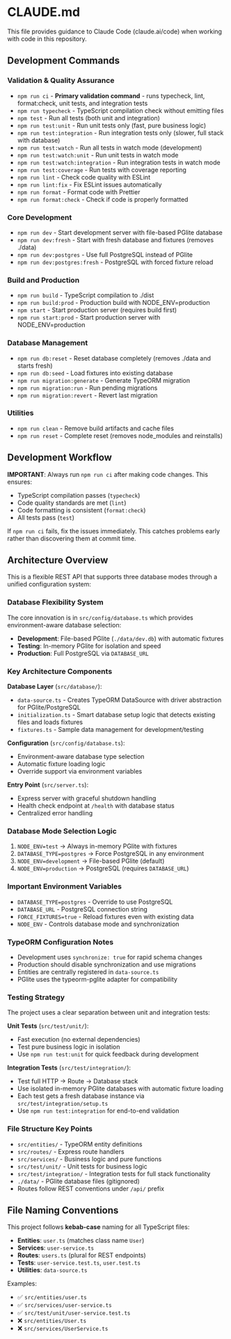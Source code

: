 # CLAUDE.md

This file provides guidance to Claude Code (claude.ai/code) when working with code in this repository.

## Development Commands

### Validation & Quality Assurance
- `npm run ci` - **Primary validation command** - runs typecheck, lint, format:check, unit tests, and integration tests
- `npm run typecheck` - TypeScript compilation check without emitting files
- `npm test` - Run all tests (both unit and integration)
- `npm run test:unit` - Run unit tests only (fast, pure business logic)
- `npm run test:integration` - Run integration tests only (slower, full stack with database)
- `npm run test:watch` - Run all tests in watch mode (development)
- `npm run test:watch:unit` - Run unit tests in watch mode
- `npm run test:watch:integration` - Run integration tests in watch mode
- `npm run test:coverage` - Run tests with coverage reporting
- `npm run lint` - Check code quality with ESLint
- `npm run lint:fix` - Fix ESLint issues automatically
- `npm run format` - Format code with Prettier
- `npm run format:check` - Check if code is properly formatted

### Core Development
- `npm run dev` - Start development server with file-based PGlite database
- `npm run dev:fresh` - Start with fresh database and fixtures (removes ./data)
- `npm run dev:postgres` - Use full PostgreSQL instead of PGlite
- `npm run dev:postgres:fresh` - PostgreSQL with forced fixture reload

### Build and Production
- `npm run build` - TypeScript compilation to ./dist
- `npm run build:prod` - Production build with NODE_ENV=production
- `npm start` - Start production server (requires build first)
- `npm run start:prod` - Start production server with NODE_ENV=production

### Database Management
- `npm run db:reset` - Reset database completely (removes ./data and starts fresh)
- `npm run db:seed` - Load fixtures into existing database
- `npm run migration:generate` - Generate TypeORM migration
- `npm run migration:run` - Run pending migrations
- `npm run migration:revert` - Revert last migration

### Utilities
- `npm run clean` - Remove build artifacts and cache files
- `npm run reset` - Complete reset (removes node_modules and reinstalls)

## Development Workflow

**IMPORTANT**: Always run `npm run ci` after making code changes. This ensures:
- TypeScript compilation passes (`typecheck`)
- Code quality standards are met (`lint`)
- Code formatting is consistent (`format:check`) 
- All tests pass (`test`)

If `npm run ci` fails, fix the issues immediately. This catches problems early rather than discovering them at commit time.

## Architecture Overview

This is a flexible REST API that supports three database modes through a unified configuration system:

### Database Flexibility System
The core innovation is in `src/config/database.ts` which provides environment-aware database selection:
- **Development**: File-based PGlite (`./data/dev.db`) with automatic fixtures
- **Testing**: In-memory PGlite for isolation and speed  
- **Production**: Full PostgreSQL via `DATABASE_URL`

### Key Architecture Components

**Database Layer** (`src/database/`):
- `data-source.ts` - Creates TypeORM DataSource with driver abstraction for PGlite/PostgreSQL
- `initialization.ts` - Smart database setup logic that detects existing files and loads fixtures
- `fixtures.ts` - Sample data management for development/testing

**Configuration** (`src/config/database.ts`):
- Environment-aware database type selection
- Automatic fixture loading logic
- Override support via environment variables

**Entry Point** (`src/server.ts`):
- Express server with graceful shutdown handling
- Health check endpoint at `/health` with database status
- Centralized error handling

### Database Mode Selection Logic
1. `NODE_ENV=test` → Always in-memory PGlite with fixtures
2. `DATABASE_TYPE=postgres` → Force PostgreSQL in any environment
3. `NODE_ENV=development` → File-based PGlite (default)
4. `NODE_ENV=production` → PostgreSQL (requires `DATABASE_URL`)

### Important Environment Variables
- `DATABASE_TYPE=postgres` - Override to use PostgreSQL
- `DATABASE_URL` - PostgreSQL connection string  
- `FORCE_FIXTURES=true` - Reload fixtures even with existing data
- `NODE_ENV` - Controls database mode and synchronization

### TypeORM Configuration Notes
- Development uses `synchronize: true` for rapid schema changes
- Production should disable synchronization and use migrations
- Entities are centrally registered in `data-source.ts`
- PGlite uses the typeorm-pglite adapter for compatibility

### Testing Strategy
The project uses a clear separation between unit and integration tests:

**Unit Tests** (`src/test/unit/`):
- Fast execution (no external dependencies)
- Test pure business logic in isolation
- Use `npm run test:unit` for quick feedback during development

**Integration Tests** (`src/test/integration/`):
- Test full HTTP → Route → Database stack
- Use isolated in-memory PGlite databases with automatic fixture loading
- Each test gets a fresh database instance via `src/test/integration/setup.ts`
- Use `npm run test:integration` for end-to-end validation

### File Structure Key Points
- `src/entities/` - TypeORM entity definitions
- `src/routes/` - Express route handlers  
- `src/services/` - Business logic and pure functions
- `src/test/unit/` - Unit tests for business logic
- `src/test/integration/` - Integration tests for full stack functionality
- `./data/` - PGlite database files (gitignored)
- Routes follow REST conventions under `/api/` prefix

## File Naming Conventions

This project follows **kebab-case** naming for all TypeScript files:

- **Entities**: `user.ts` (matches class name `User`)
- **Services**: `user-service.ts` 
- **Routes**: `users.ts` (plural for REST endpoints)
- **Tests**: `user-service.test.ts`, `user.test.ts`
- **Utilities**: `data-source.ts`

Examples:
- ✅ `src/entities/user.ts`
- ✅ `src/services/user-service.ts`
- ✅ `src/test/unit/user-service.test.ts`
- ❌ `src/entities/User.ts`
- ❌ `src/services/UserService.ts`